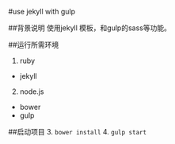 #use jekyll with gulp

##背景说明
使用jekyll 模板，和gulp的sass等功能。

##运行所需环境
1. ruby

  - jekyll

2. node.js

  - bower
  - gulp

##启动项目
3. `bower install`
4. `gulp start`
